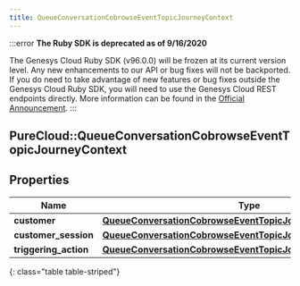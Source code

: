 ```yaml
---
title: QueueConversationCobrowseEventTopicJourneyContext
---
```


:::error
**The Ruby SDK is deprecated as of 9/16/2020**

The Genesys Cloud Ruby SDK (v96.0.0) will be frozen at its current version level. Any new enhancements to our API or bug fixes will not be backported. If you do need to take advantage of new features or bug fixes outside the Genesys Cloud Ruby SDK, you will need to use the Genesys Cloud REST endpoints directly. More information can be found in the [Official Announcement](https://developer.mypurecloud.com/forum/t/announcement-genesys-cloud-ruby-sdk-end-of-life/8850).
:::


## PureCloud::QueueConversationCobrowseEventTopicJourneyContext

## Properties

|Name | Type | Description | Notes|
|------------ | ------------- | ------------- | -------------|
| **customer** | [**QueueConversationCobrowseEventTopicJourneyCustomer**](QueueConversationCobrowseEventTopicJourneyCustomer.html) |  | [optional] |
| **customer_session** | [**QueueConversationCobrowseEventTopicJourneyCustomerSession**](QueueConversationCobrowseEventTopicJourneyCustomerSession.html) |  | [optional] |
| **triggering_action** | [**QueueConversationCobrowseEventTopicJourneyAction**](QueueConversationCobrowseEventTopicJourneyAction.html) |  | [optional] |
{: class="table table-striped"}


